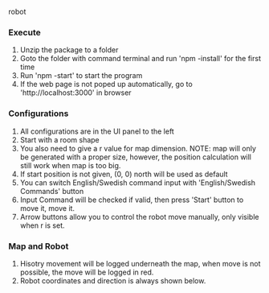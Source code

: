 robot

### Execute
  1. Unzip the package to a folder
  2. Goto the folder with command terminal and run 'npm -install' for the first time
  3. Run 'npm -start' to start the program
  4. If the web page is not poped up automatically, go to 'http://localhost:3000' in browser


### Configurations
  1. All configurations are in the UI panel to the left
  2. Start with a room shape
  3. You also need to give a r value for map dimension. NOTE: map will only be generated with a proper size, however, the position calculation will still work when map is too big.
  4. If start position is not given, (0, 0) north will be used as default
  5. You can switch English/Swedish command input with 'English/Swedish Commands' button
  6. Input Command will be checked if valid, then press 'Start' button to move it, move it.
  7. Arrow buttons allow you to control the robot move manually, only visible when r is set.

### Map and Robot
  1. Hisotry movement will be logged underneath the map, when move is not possible, the move will be logged in red.  
  2. Robot coordinates and direction is always shown below.